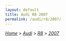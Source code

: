```yaml
---
layout: default
title: Audi R8 2007
permalink: /audi/r8/2007/
---
```

[*Home*](/) > [*Audi*](/audi/) > [*R8*](/audi/r8/) > [*2007*](/audi/r8/2007/)

